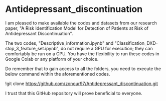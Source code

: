 # Antidepressant_discontinuation

I am pleased to make available the codes and datasets from our research paper, "A Risk Identification Model for Detection of Patients at Risk of Antidepressant Discontinuation".

The two codes, "Descriptive_information.ipynb" and "Classification_DXD-stop_3_feature_set.ipynb", do not require a GPU for execution; they can comfortably be run on a CPU. You have the flexibility to run these codes in Google Colab or any platform of your choice.

Do remember that to gain access to all the folders, you need to execute the below command within the aforementioned codes.

!git clone https://github.com/zonour97/Antidepressant_discontinuation.git


I trust that this GitHub repository will prove beneficial to everyone.
